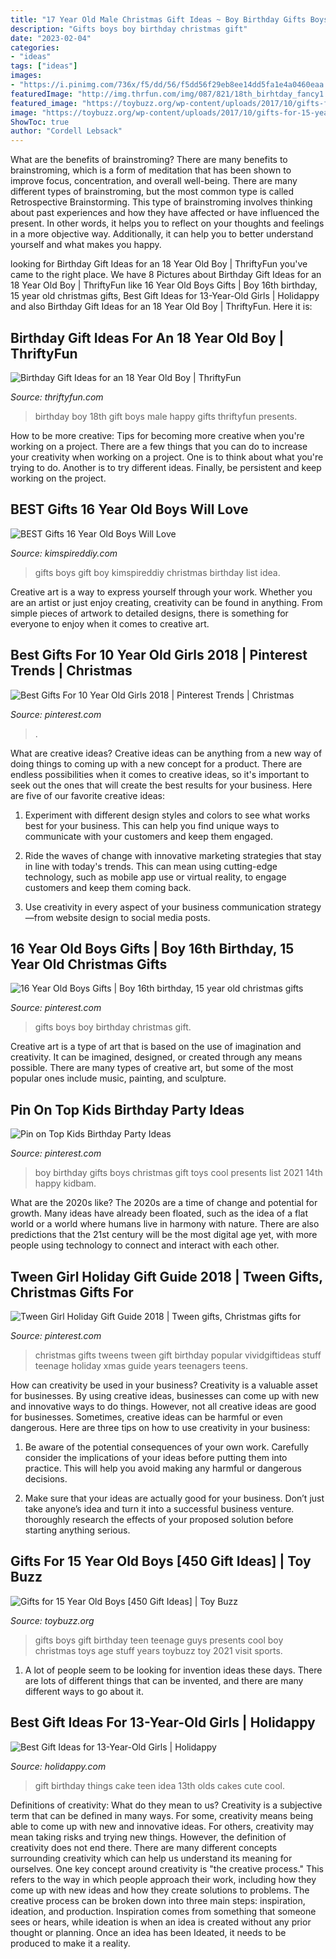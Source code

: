 ```yaml
---
title: "17 Year Old Male Christmas Gift Ideas ~ Boy Birthday Gifts Boys Christmas Gift Toys Cool Presents List 2021 14th Happy Kidbam"
description: "Gifts boys boy birthday christmas gift"
date: "2023-02-04"
categories:
- "ideas"
tags: ["ideas"]
images:
- "https://i.pinimg.com/736x/f5/dd/56/f5dd56f29eb8ee14dd5fa1e4a0460eaa.jpg"
featuredImage: "http://img.thrfun.com/img/087/821/18th_birhtday_fancy1.jpg"
featured_image: "https://toybuzz.org/wp-content/uploads/2017/10/gifts-for-15-year-old-boys.jpg"
image: "https://toybuzz.org/wp-content/uploads/2017/10/gifts-for-15-year-old-boys.jpg"
ShowToc: true
author: "Cordell Lebsack"
---
```



What are the benefits of brainstroming?
There are many benefits to brainstroming, which is a form of meditation that has been shown to improve focus, concentration, and overall well-being. There are many different types of brainstroming, but the most common type is called Retrospective Brainstorming. This type of brainstroming involves thinking about past experiences and how they have affected or have influenced the present. In other words, it helps you to reflect on your thoughts and feelings in a more objective way. Additionally, it can help you to better understand yourself and what makes you happy.

	

		
looking for Birthday Gift Ideas for an 18 Year Old Boy | ThriftyFun you've came to the right place. We have 8 Pictures about Birthday Gift Ideas for an 18 Year Old Boy | ThriftyFun like 16 Year Old Boys Gifts | Boy 16th birthday, 15 year old christmas gifts, Best Gift Ideas for 13-Year-Old Girls | Holidappy and also Birthday Gift Ideas for an 18 Year Old Boy | ThriftyFun. Here it is:
		
    
## Birthday Gift Ideas For An 18 Year Old Boy | ThriftyFun

<img loading=lazy src="http://img.thrfun.com/img/087/821/18th_birhtday_fancy1.jpg" onerror="this.onerror=null;this.src='https://tse4.mm.bing.net/th?id=OIP.rAB8z_MQjY-Vc5hUfnZ6CgHaGH&amp;pid=15.1';" alt="Birthday Gift Ideas for an 18 Year Old Boy | ThriftyFun">

_Source: thriftyfun.com_

>birthday boy 18th gift boys male happy gifts thriftyfun presents. 

	

How to be more creative: Tips for becoming more creative when you're working on a project.
There are a few things that you can do to increase your creativity when working on a project. One is to think about what you're trying to do. Another is to try different ideas. Finally, be persistent and keep working on the project.

    
## BEST Gifts 16 Year Old Boys Will Love

<img loading=lazy src="https://kimspireddiy.com/wp-content/uploads/2018/10/gifts-16-year-old-boys.jpg" onerror="this.onerror=null;this.src='https://tse3.mm.bing.net/th?id=OIP.qwtkGbebSaMs54eIqg54vAHaPH&amp;pid=15.1';" alt="BEST Gifts 16 Year Old Boys Will Love">

_Source: kimspireddiy.com_

>gifts boys gift boy kimspireddiy christmas birthday list idea. 

	

Creative art is a way to express yourself through your work. Whether you are an artist or just enjoy creating, creativity can be found in anything. From simple pieces of artwork to detailed designs, there is something for everyone to enjoy when it comes to creative art.

    
## Best Gifts For 10 Year Old Girls 2018 | Pinterest Trends | Christmas

<img loading=lazy src="https://i.pinimg.com/736x/f5/dd/56/f5dd56f29eb8ee14dd5fa1e4a0460eaa.jpg" onerror="this.onerror=null;this.src='https://tse1.mm.bing.net/th?id=OIP.LIwOwHqCLt1u3xXKvMxckgHaOG&amp;pid=15.1';" alt="Best Gifts For 10 Year Old Girls 2018 | Pinterest Trends | Christmas">

_Source: pinterest.com_

>. 

	

What are creative ideas?
Creative ideas can be anything from a new way of doing things to coming up with a new concept for a product. There are endless possibilities when it comes to creative ideas, so it's important to seek out the ones that will create the best results for your business. Here are five of our favorite creative ideas: 
1. Experiment with different design styles and colors to see what works best for your business. This can help you find unique ways to communicate with your customers and keep them engaged.

2. Ride the waves of change with innovative marketing strategies that stay in line with today's trends. This can mean using cutting-edge technology, such as mobile app use or virtual reality, to engage customers and keep them coming back. 

3. Use creativity in every aspect of your business communication strategy—from website design to social media posts.

    
## 16 Year Old Boys Gifts | Boy 16th Birthday, 15 Year Old Christmas Gifts

<img loading=lazy src="https://i.pinimg.com/736x/98/ea/b3/98eab3b65f014d4a7a870118258f2824.jpg" onerror="this.onerror=null;this.src='https://tse2.mm.bing.net/th?id=OIP.ZT9YKOtSqWv69wagp2kgFAHaPG&amp;pid=15.1';" alt="16 Year Old Boys Gifts | Boy 16th birthday, 15 year old christmas gifts">

_Source: pinterest.com_

>gifts boys boy birthday christmas gift. 

	

Creative art is a type of art that is based on the use of imagination and creativity. It can be imagined, designed, or created through any means possible. There are many types of creative art, but some of the most popular ones include music, painting, and sculpture.

    
## Pin On Top Kids Birthday Party Ideas

<img loading=lazy src="https://i.pinimg.com/736x/f5/d5/16/f5d51699fd77348781dc86cfb62b3da1.jpg" onerror="this.onerror=null;this.src='https://tse1.mm.bing.net/th?id=OIP.i6_NQo9cfoceKqXWsvYvQAHaPH&amp;pid=15.1';" alt="Pin on Top Kids Birthday Party Ideas">

_Source: pinterest.com_

>boy birthday gifts boys christmas gift toys cool presents list 2021 14th happy kidbam. 

	

What are the 2020s like?
The 2020s are a time of change and potential for growth. Many ideas have already been floated, such as the idea of a flat world or a world where humans live in harmony with nature. There are also predictions that the 21st century will be the most digital age yet, with more people using technology to connect and interact with each other.

    
## Tween Girl Holiday Gift Guide 2018 | Tween Gifts, Christmas Gifts For

<img loading=lazy src="https://i.pinimg.com/736x/6f/ee/34/6fee34bb8ef87359fad7974f16e66288.jpg" onerror="this.onerror=null;this.src='https://tse4.mm.bing.net/th?id=OIP.meclmpJe0uME32eYx9kBzgHaLH&amp;pid=15.1';" alt="Tween Girl Holiday Gift Guide 2018 | Tween gifts, Christmas gifts for">

_Source: pinterest.com_

>christmas gifts tweens tween gift birthday popular vividgiftideas stuff teenage holiday xmas guide years teenagers teens. 

	

How can creativity be used in your business?
Creativity is a valuable asset for businesses. By using creative ideas, businesses can come up with new and innovative ways to do things. However, not all creative ideas are good for businesses. Sometimes, creative ideas can be harmful or even dangerous. Here are three tips on how to use creativity in your business: 
1) Be aware of the potential consequences of your own work. Carefully consider the implications of your ideas before putting them into practice. This will help you avoid making any harmful or dangerous decisions. 

2) Make sure that your ideas are actually good for your business. Don’t just take anyone’s idea and turn it into a successful business venture. thoroughly research the effects of your proposed solution before starting anything serious.

    
## Gifts For 15 Year Old Boys [450 Gift Ideas] | Toy Buzz

<img loading=lazy src="https://toybuzz.org/wp-content/uploads/2017/10/gifts-for-15-year-old-boys.jpg" onerror="this.onerror=null;this.src='https://tse1.mm.bing.net/th?id=OIP.gX0sepubhw2RnDloCkEDSAHaOG&amp;pid=15.1';" alt="Gifts for 15 Year Old Boys [450 Gift Ideas] | Toy Buzz">

_Source: toybuzz.org_

>gifts boys gift birthday teen teenage guys presents cool boy christmas toys age stuff years toybuzz toy 2021 visit sports. 

	

1. A lot of people seem to be looking for invention ideas these days. There are lots of different things that can be invented, and there are many different ways to go about it. 

    
## Best Gift Ideas For 13-Year-Old Girls | Holidappy

<img loading=lazy src="https://usercontent2.hubstatic.com/7608211_f520.jpg" onerror="this.onerror=null;this.src='https://tse2.mm.bing.net/th?id=OIP.qFJG14QAhS0DRgJD5yuK0QHaJ3&amp;pid=15.1';" alt="Best Gift Ideas for 13-Year-Old Girls | Holidappy">

_Source: holidappy.com_

>gift birthday things cake teen idea 13th olds cakes cute cool. 

	

Definitions of creativity: What do they mean to us?
Creativity is a subjective term that can be defined in many ways. For some, creativity means being able to come up with new and innovative ideas. For others, creativity may mean taking risks and trying new things. However, the definition of creativity does not end there. There are many different concepts surrounding creativity which can help us understand its meaning for ourselves.
One key concept around creativity is "the creative process." This refers to the way in which people approach their work, including how they come up with new ideas and how they create solutions to problems. The creative process can be broken down into three main steps: inspiration, ideation, and production. Inspiration comes from something that someone sees or hears, while ideation is when an idea is created without any prior thought or planning. Once an idea has been Ideated, it needs to be produced to make it a reality.

